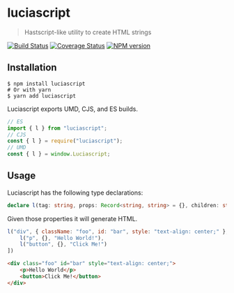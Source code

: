 # luciascript

> Hastscript-like utility to create HTML strings

[![Build Status](https://img.shields.io/travis/lucialand/luciascript)](https://travis-ci.org/lucialand/luciascript)
[![Coverage Status](https://img.shields.io/coveralls/github/lucialand/luciascript)](https://coveralls.io/github/lucialand/luciascript?branch=master)
[![NPM version](https://img.shields.io/npm/v/luciascript)](https://npmjs.org/package/luciascript)

## Installation

```
$ npm install luciascript
# Or with yarn
$ yarn add luciascript
```

Luciascript exports UMD, CJS, and ES builds.

```js
// ES
import { l } from "luciascript";
// CJS
const { l } = require("luciascript");
// UMD
const { l } = window.Luciascript;
```

## Usage

Luciascript has the following type declarations:
```ts
declare l(tag: string, props: Record<string, string> = {}, children: string[] | string[] = []) => string;
```

Given those properties it will generate HTML.
```js
l("div", { className: "foo", id: "bar", style: "text-align: center;" }, [
    l("p", {}, "Hello World!"),
    l("button", {}, "Click Me!")
])
```
```html
<div class="foo" id="bar" style="text-align: center;">
    <p>Hello World</p>
    <button>Click Me!</button>
</div>
```